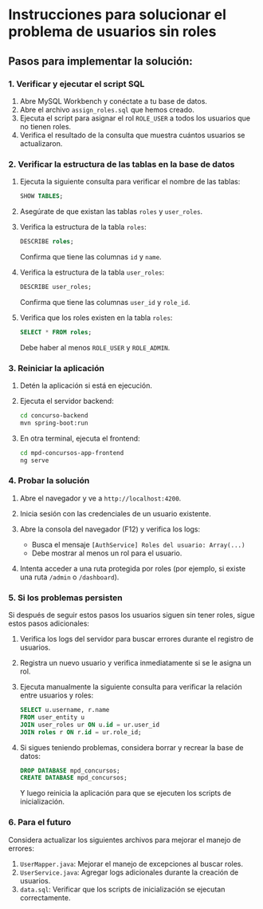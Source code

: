 # Instrucciones para solucionar el problema de usuarios sin roles

## Pasos para implementar la solución:

### 1. Verificar y ejecutar el script SQL

1. Abre MySQL Workbench y conéctate a tu base de datos.
2. Abre el archivo `assign_roles.sql` que hemos creado.
3. Ejecuta el script para asignar el rol `ROLE_USER` a todos los usuarios que no tienen roles.
4. Verifica el resultado de la consulta que muestra cuántos usuarios se actualizaron.

### 2. Verificar la estructura de las tablas en la base de datos

1. Ejecuta la siguiente consulta para verificar el nombre de las tablas:
   ```sql
   SHOW TABLES;
   ```

2. Asegúrate de que existan las tablas `roles` y `user_roles`.

3. Verifica la estructura de la tabla `roles`:
   ```sql
   DESCRIBE roles;
   ```
   Confirma que tiene las columnas `id` y `name`.

4. Verifica la estructura de la tabla `user_roles`:
   ```sql
   DESCRIBE user_roles;
   ```
   Confirma que tiene las columnas `user_id` y `role_id`.

5. Verifica que los roles existen en la tabla `roles`:
   ```sql
   SELECT * FROM roles;
   ```
   Debe haber al menos `ROLE_USER` y `ROLE_ADMIN`.

### 3. Reiniciar la aplicación

1. Detén la aplicación si está en ejecución.
2. Ejecuta el servidor backend:
   ```bash
   cd concurso-backend
   mvn spring-boot:run
   ```

3. En otra terminal, ejecuta el frontend:
   ```bash
   cd mpd-concursos-app-frontend
   ng serve
   ```

### 4. Probar la solución

1. Abre el navegador y ve a `http://localhost:4200`.
2. Inicia sesión con las credenciales de un usuario existente.
3. Abre la consola del navegador (F12) y verifica los logs:
   - Busca el mensaje `[AuthService] Roles del usuario: Array(...)` 
   - Debe mostrar al menos un rol para el usuario.

4. Intenta acceder a una ruta protegida por roles (por ejemplo, si existe una ruta `/admin` o `/dashboard`).

### 5. Si los problemas persisten

Si después de seguir estos pasos los usuarios siguen sin tener roles, sigue estos pasos adicionales:

1. Verifica los logs del servidor para buscar errores durante el registro de usuarios.
2. Registra un nuevo usuario y verifica inmediatamente si se le asigna un rol.
3. Ejecuta manualmente la siguiente consulta para verificar la relación entre usuarios y roles:
   ```sql
   SELECT u.username, r.name 
   FROM user_entity u 
   JOIN user_roles ur ON u.id = ur.user_id
   JOIN roles r ON r.id = ur.role_id;
   ```
   
4. Si sigues teniendo problemas, considera borrar y recrear la base de datos:
   ```sql
   DROP DATABASE mpd_concursos;
   CREATE DATABASE mpd_concursos;
   ```
   Y luego reinicia la aplicación para que se ejecuten los scripts de inicialización.

### 6. Para el futuro

Considera actualizar los siguientes archivos para mejorar el manejo de errores:

1. `UserMapper.java`: Mejorar el manejo de excepciones al buscar roles.
2. `UserService.java`: Agregar logs adicionales durante la creación de usuarios.
3. `data.sql`: Verificar que los scripts de inicialización se ejecutan correctamente. 